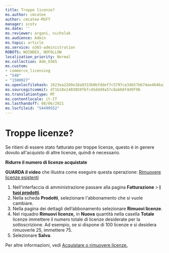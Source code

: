 ```yaml
---
title: Troppe licenze?
ms.author: cmcatee
author: cmcatee-MSFT
manager: scotv
ms.date: ''
ms.reviewer: argani, nicholak
ms.audience: Admin
ms.topic: article
ms.service: o365-administration
ROBOTS: NOINDEX, NOFOLLOW
localization_priority: Normal
ms.collection: Adm_O365
ms.custom:
- commerce_licensing
- "540"
- "1500027"
ms.openlocfilehash: 1623ea2269e18a0333b0bfddef7c5797ce3db57bb74ee4646a3aa94b8e821fa1
ms.sourcegitcommit: d71b18e1403859fbfc45ddd9a57c8ab68f4d9f96
ms.translationtype: MT
ms.contentlocale: it-IT
ms.lasthandoff: 08/06/2021
ms.locfileid: "54499552"
---
```

# <a name="too-many-licenses"></a>Troppe licenze?

Se ritieni di essere stato fatturato per troppe licenze, questo è in genere dovuto all'acquisto di altre licenze, quindi è necessario.
  
**Ridurre il numero di licenze acquistate**

**GUARDA il video** che illustra come eseguire questa operazione: [Rimuovere licenze esistenti](https://go.microsoft.com/fwlink/p/?linkid=2154938)
  
1. Nell'interfaccia di amministrazione passare alla pagina **Fatturazione** \> **[I tuoi prodotti](https://go.microsoft.com/fwlink/p/?linkid=842054)**.
2. Nella scheda **Prodotti**, selezionare l'abbonamento che si vuole cambiare.
3. Nella pagina dei dettagli dell’abbonamento selezionare **Rimuovi licenze**.
4. Nel riquadro **Rimuovi licenze,** in **Nuova** quantità nella casella **Totale** licenze immettere il numero totale di licenze desiderate per la sottoscrizione. Ad esempio, se si dispone di 100 licenze e si desidera rimuoverle 25, immettere 75.
5. Selezionare **Salva**.

Per altre informazioni, vedi [Acquistare o rimuovere licenze.](/microsoft-365/commerce/licenses/buy-licenses)
